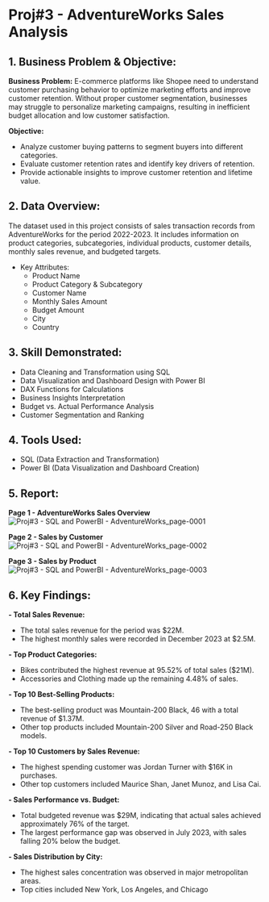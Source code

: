 # Proj#3 - AdventureWorks Sales Analysis
## 1.	Business Problem & Objective:
**Business Problem:**
E-commerce platforms like Shopee need to understand customer purchasing behavior to optimize marketing efforts and improve customer retention. Without proper customer segmentation, businesses may struggle to personalize marketing campaigns, resulting in inefficient budget allocation and low customer satisfaction.

**Objective:**
- Analyze customer buying patterns to segment buyers into different categories.
- Evaluate customer retention rates and identify key drivers of retention.
- Provide actionable insights to improve customer retention and lifetime value.

## 2.	Data Overview:
The dataset used in this project consists of sales transaction records from AdventureWorks for the period 2022-2023. It includes information on product categories, subcategories, individual products, customer details, monthly sales revenue, and budgeted targets.
- Key Attributes:
  - Product Name
  - Product Category & Subcategory
  - Customer Name
  - Monthly Sales Amount
  - Budget Amount
  - City
  - Country
  
## 3.	Skill Demonstrated:
- Data Cleaning and Transformation using SQL
- Data Visualization and Dashboard Design with Power BI
- DAX Functions for Calculations
- Business Insights Interpretation
- Budget vs. Actual Performance Analysis
- Customer Segmentation and Ranking

## 4.	Tools Used:
- SQL (Data Extraction and Transformation)
- Power BI (Data Visualization and Dashboard Creation)
## 5.	Report:
**Page 1 - AdventureWorks Sales Overview**
![Proj#3 - SQL and PowerBI - AdventureWorks_page-0001](https://github.com/user-attachments/assets/e881717e-df26-4183-b6e8-4721bd1f2ad4)

**Page 2 - Sales by Customer**
![Proj#3 - SQL and PowerBI - AdventureWorks_page-0002](https://github.com/user-attachments/assets/140da55c-e6cd-42fd-a3da-eb7da1d92da6)

**Page 3 - Sales by Product**
![Proj#3 - SQL and PowerBI - AdventureWorks_page-0003](https://github.com/user-attachments/assets/3eccde0a-4fb1-4e9a-a65e-bc2b9d447858)

## 6.	Key Findings:
**- Total Sales Revenue:**
  - The total sales revenue for the period was $22M.
  - The highest monthly sales were recorded in December 2023 at $2.5M.

**- Top Product Categories:**
  - Bikes contributed the highest revenue at 95.52% of total sales ($21M).
  - Accessories and Clothing made up the remaining 4.48% of sales.

**- Top 10 Best-Selling Products:**
  - The best-selling product was Mountain-200 Black, 46 with a total revenue of $1.37M.
  - Other top products included Mountain-200 Silver and Road-250 Black models.

**- Top 10 Customers by Sales Revenue:**
  - The highest spending customer was Jordan Turner with $16K in purchases.
  - Other top customers included Maurice Shan, Janet Munoz, and Lisa Cai.

**- Sales Performance vs. Budget:**
  - Total budgeted revenue was $29M, indicating that actual sales achieved approximately 76% of the target.
  - The largest performance gap was observed in July 2023, with sales falling 20% below the budget.

**- Sales Distribution by City:**
  - The highest sales concentration was observed in major metropolitan areas.
  - Top cities included New York, Los Angeles, and Chicago
